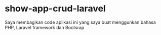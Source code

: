 # show-app-crud-laravel
Saya membagikan code aplikasi ini yang saya buat menggunkan bahasa PHP, Laravel framework dan Bootsrap
